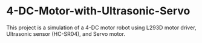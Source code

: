 # 4-DC-Motor-with-Ultrasonic-Servo
This project is a simulation of a 4-DC motor robot using L293D motor driver, Ultrasonic sensor (HC-SR04), and Servo motor.
